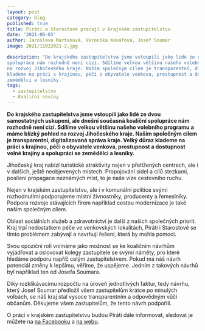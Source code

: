 ```yaml
---
layout: post
category: blog
published: true
title: Piráti a Starostové pracují v krajském zastupitelstvu
date: '2021-06-03'
author: Jaroslava Martanová, Veronika Kovářová, Josef Soumar
image: 2021/11022021-2.jpg

description: 'Do krajského zastupitelstva jsme vstoupili jako lidé ze dvou samostatných uskupení, ale dnešní současná koaliční
spolupráce nám rozhodně není cizí. Sdílíme velkou většinu našeho volebního programu a máme blízký pohled
na rozvoj Jihočeského kraje. Naším společným cílem je transparentní, digitalizovaná správa kraje. Velký důraz
klademe na práci s krajinou, péči o obyvatele venkova, prostupnost a dostupnost volné krajiny a spolupráci se
zemědělci a lesníky.'
tags:
  - zastupitelstvo
  - Koaliční noviny
---
```

**Do krajského zastupitelstva jsme vstoupili jako lidé ze dvou samostatných uskupení, ale dnešní současná koaliční
spolupráce nám rozhodně není cizí. Sdílíme velkou většinu našeho volebního programu a máme blízký pohled
na rozvoj Jihočeského kraje. Naším společným cílem je transparentní, digitalizovaná správa kraje. Velký důraz
klademe na práci s krajinou, péči o obyvatele venkova, prostupnost a dostupnost volné krajiny a spolupráci se
zemědělci a lesníky.**
 
Jihočeský kraj nabízí turistické atraktivity nejen v přetížených centrech, ale i v dalších, ještě neobjevených místech.
Propojování sídel a cílů stezkami, posílení propagace neznámých míst, to je naše vize cestovního ruchu.

Nejen v krajském zastupitelstvu, ale i v komunální politice svými rozhodnutími podporujeme místní živnostníky,
producenty a řemeslníky. Podpora rozvoje stávajících firem například cestou modernizace je také naším společným cílem.

Oblast sociálních služeb a zdravotnictví je další z našich společných priorit. Kraj trpí nedostatkem péče ve venkovských
lokalitách, Piráti i Starostové se tímto problémem zabývají a navrhují řešení, která by mohla pomoci.

Svou opoziční roli vnímáme jako možnost se ke koaličním návrhům vyjadřovat a oslovovat kolegy zastupitele se svými náměty, pro které hledáme podporu napříč
celým zastupitelstvem. Pokud má náš návrh potenciál změny k lepšímu, věříme, že uspějeme. Jedním z takových
návrhů byl například ten od Josefa Soumara.

Díky rozklikávacímu rozpočtu na úroveň jednotlivých faktur, tedy návrhu, který Josef Soumar předložil všem zastupitelům krátce
po minulých volbách, se náš kraj stal vysoce transparentním a odpovědným vůči občanům. Děkujeme všem zastupitelům, že tento
návrh podpořili.
 
O práci v krajském zastupitelstvu budou Piráti dále informovat, sledovat je můžete na [na Facebooku](https://www.facebook.com/pirati.jck) a 
[na webu](https://jihocesky.pirati.cz/).
